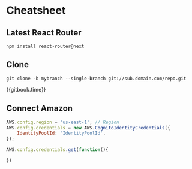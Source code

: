# Cheatsheet 


## Latest React Router
```
npm install react-router@next
```
## Clone
```lang-sh
git clone -b mybranch --single-branch git://sub.domain.com/repo.git
```

{{gitbook.time}}
## Connect Amazon
```javascript
AWS.config.region = 'us-east-1'; // Region
AWS.config.credentials = new AWS.CognitoIdentityCredentials({
    IdentityPoolId: 'IdentityPoolId',
});

AWS.config.credentials.get(function(){

})
```
